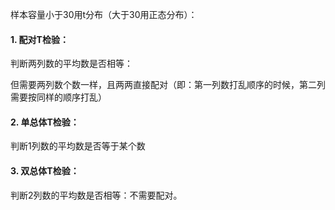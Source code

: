 样本容量小于30用t分布（大于30用正态分布）：

#### 1. 配对T检验：
判断两列数的平均数是否相等：

但需要两列数个数一样，且两两直接配对（即：第一列数打乱顺序的时候，第二列需要按同样的顺序打乱）

#### 2. 单总体T检验：
判断1列数的平均数是否等于某个数

#### 3. 双总体T检验：
判断2列数的平均数是否相等：不需要配对。
